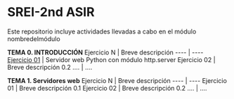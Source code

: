 # SREI-2nd ASIR 
Este repositorio incluye actividades llevadas a cabo en el módulo nombredelmódulo

**TEMA 0. INTRODUCCIÓN**
Ejercicio N | Breve descripción
---- | ----
[Ejercicio 01](tema0/ejercicio1.md) | Servidor web Python con módulo http.server
Ejercicio 02 | Breve descripción 0.2
.... | ....


**TEMA 1. Servidores web**
Ejercicio N | Breve descripción
---- | ----
Ejercicio 01 | Breve descripción 0.1
Ejercicio 02 | Breve descripción 0.2
.... | ....

